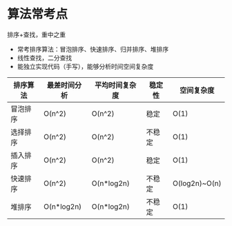 # 算法常考点

排序+查找，重中之重

* 常考排序算法：冒泡排序、快速排序、归并排序、堆排序
* 线性查找，二分查找
* 能独立实现代码（手写），能够分析时间空间复杂度

| 排序算法 | 最差时间分析 | 平均时间复杂度 | 稳定性 | 空间复杂度    |
| -------- | ------------ | -------------- | ------ | ------------- |
| 冒泡排序 | O(n^2)       | O(n^2)         | 稳定   | O(1)          |
| 选择排序 | O(n^2)       | O(n^2)         | 不稳定 | O(1)          |
| 插入排序 | O(n^2)       | O(n^2)         | 稳定   | O(1)          |
| 快速排序 | O(n^2)       | O(n*log2n)     | 不稳定 | O(log2n)~O(n) |
| 堆排序   | O(n*log2n)   | O(n*log2n)     | 不稳定 | O(1)          |

